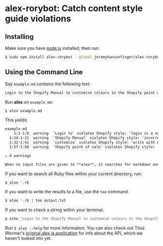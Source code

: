 # alex-rorybot: Catch content style guide violations

## Installing

Make sure you have [node.js](https://nodejs.org/en/download/) installed, then run:

```sh
$ sudo npm install alex-rorybot --global jeremyhansonfinger/alex-rorybot
```

## Using the Command Line

Say `example.md` contains the following text:

```md
Login to the Shopify Manual to customise colours in the Shopify point of sale application. 
```

Run **alex** on `example.md`:

```sh
$ alex example.md
```

This yields:

```txt
example.md
    1:1-1:6  warning  `Login to` violates Shopify style: 'login is a noun, not a verb.' Use `Log into`.              login-to
  1:14-1:21  warning  `Shopify Manual` violates Shopify style: 'incorrect branded name.' Use `Shopify Help Center`.  help-centre
  1:32-1:41  warning  `customise` violates Shopify style: 'write with American spelling.' Use `customize`.           customise
  1:57-1:64  warning  `Shopify point of sale` violates Shopify style: 'incorrect branded name.' Use `Shopify POS`.   Shopify-point of sale

⚠ 4 warnings

When no input files are given to **alex**, it searches for markdown and text files in the current directory.

```
If you want to search all Ruby files within your current directory, run:

```sh
$ alex *.rb
```
If you want to write the results to a file, use the `tee` command.

```sh
$ alex *.rb | tee output.txt
```

If you want to check a string within your terminal:

```sh
$ echo "Login to the Shopify Manual to customise colours in the Shopify point of sale application." | alex
```

Run `$ alex --help` for more information. You can also check out Titus Wormer's [original alex.js application](https://github.com/wooorm/alex) for info about the API, which we haven't looked into yet.


